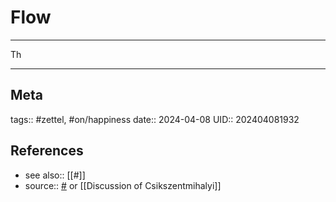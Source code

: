 # Flow

---

Th

---
## Meta
tags:: #zettel, #on/happiness
date:: 2024-04-08
UID:: 202404081932
## References
- see also:: [[#]]
- source:: [#]() or [[Discussion of Csikszentmihalyi]]